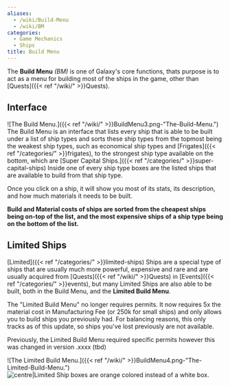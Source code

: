 ```yaml
---
aliases:
  - /wiki/Build-Menu
  - /wiki/BM
categories:
  - Game Mechanics
  - Ships
title: Build Menu
---
```


The **Build Menu** _(BM)_ is one of Galaxy's core functions, thats purpose is to act as a menu for building most of the ships in the game, other than [Quests]({{< ref "/wiki/" >}}Quests).

## Interface

![The Build Menu.]({{< ref "/wiki/" >}}BuildMenu3.png-"The-Build-Menu.") The Build Menu is an interface that lists every ship that is able to be built under a list of ship types and sorts these ship types from the topmost being the weakest ship types, such as economical ship types and [Frigates]({{< ref "/categories/" >}}frigates), to the strongest ship type available on the bottom, which are [Super Capital Ships.]({{< ref "/categories/" >}}super-capital-ships) Inside one of every ship type boxes are the listed ships that are available to build from that ship type.

Once you click on a ship, it will show you most of its stats, its description, and how much materials it needs to be built.

**Build and Material costs of ships are sorted from the cheapest ships being on-top of the list, and the most expensive ships of a ship type being on the bottom of the list.**

## Limited Ships

[Limited]({{< ref "/categories/" >}}limited-ships) Ships are a special type of ships that are usually much more powerful, expensive and rare and are usually acquired from [Quests]({{< ref "/wiki/" >}}Quests) in [Events]({{< ref "/categories/" >}}events), but many Limited Ships are also able to be built, both in the Build Menu, and the **Limited Build Menu**.

The "Limited Build Menu" no longer requires permits. It now requires 5x the material cost in Manufacturing Fee (or 250k for small ships) and only allows you to build ships you previously had. For balancing reasons, this only tracks as of this update, so ships you've lost previously are not available.

Previously, the Limited Build Menu required specific permits however this was changed in version .xxxx (tbd)

![The Limited Build Menu.]({{< ref "/wiki/" >}}BuildMenu4.png-"The-Limited-Build-Menu.") ![centre|Limited Ship boxes are orange colored instead of a white
box.](BuildMenu2.png "centre|Limited Ship boxes are orange colored instead of a white box.")
